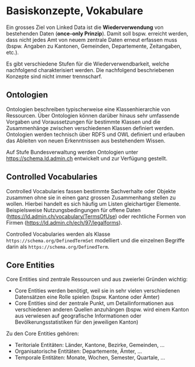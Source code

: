 # Basiskonzepte, Vokabulare
Ein grosses Ziel von Linked Data ist die **Wiederverwendung** von bestehenden Daten (**once-only Prinzip**). Damit soll bspw. erreicht werden, dass nicht jedes Amt von neuem zentrale Daten erneut erfassen muss (bspw. Angaben zu Kantonen, Gemeinden, Departemente, Zeitangaben, etc.).

Es gibt verschiedene Stufen für die Wiederverwendbarkeit, welche nachfolgend charakterisiert werden. Die nachfolgend beschriebenen Konzepte sind nicht immer trennscharf.

## Ontologien
Ontologien beschreiben typischerweise eine Klassenhierarchie von Ressourcen. Über Ontologien können darüber hinaus sehr umfassende Vorgaben und Voraussetzungen für bestimmte Klassen und die Zusammenhänge zwischen verschiedenen Klassen definiert werden. Ontologien werden technisch über RDFS und OWL definiert und erlauben das Ableiten von neuen Erkenntnissen aus bestehendem Wissen.

Auf Stufe Bundesverwaltung werden Ontologien unter https://schema.ld.admin.ch entwickelt und zur Verfügung gestellt.

## Controlled Vocabularies
Controlled Vocabularies fassen bestimmte Sachverhalte oder Objekte zusammen ohne sie in einen ganz grossen Zusammenhang stellen zu wollen. Hierbei handelt es sich häufig um Listen gleichartiger Elemente. Beispielsweise Nutzungsbedingungen für offene Daten (https://ld.admin.ch/vocabulary/TermsOfUse) oder rechtliche Formen von Firmen (https://ld.admin.ch/ech/97/legalforms).

Controlled Vocabularies werden als Klasse `https://schema.org/DefinedTermSet` modelliert und die einzelnen Begriffe darin als `https://schema.org/DefinedTerm`.


## Core Entities
Core Entities sind zentrale Ressourcen und aus zweierlei Gründen wichtig:

- Core Entities werden benötigt, weil sie in sehr vielen verschiedenen Datensätzen eine Rolle spielen (bspw. Kantone oder Ämter)
- Core Entities sind der zentrale Punkt, um Detailinformationen aus verschiedenen anderen Quellen anzuhängen (bspw. wird einem Kanton aus verwiesen auf geografische Informationen oder Bevölkerungsstatistiken für den jeweiligen Kanton)

Zu den Core Entities gehören:

* Teritoriale Entitäten: Länder, Kantone, Bezirke, Gemeinden, ...
* Organisatorische Entitäten: Departemente, Ämter, ...
* Temporale Entitäten: Monate, Wochen, Semester, Quartale, ...
